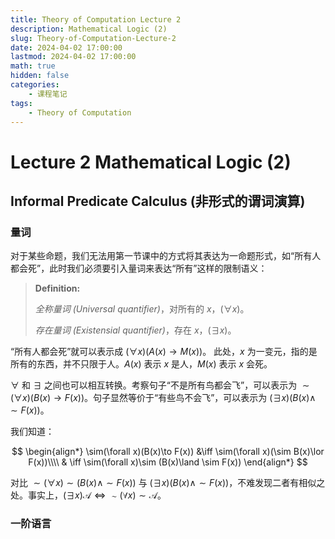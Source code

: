 ```yaml
---
title: Theory of Computation Lecture 2
description: Mathematical Logic (2)
slug: Theory-of-Computation-Lecture-2
date: 2024-04-02 17:00:00
lastmod: 2024-04-02 17:00:00
math: true
hidden: false
categories:
    - 课程笔记
tags:
    - Theory of Computation
---
```


# Lecture 2 Mathematical Logic (2)

## Informal Predicate Calculus (非形式的谓词演算)

### 量词

对于某些命题，我们无法用第一节课中的方式将其表达为一命题形式，如“所有人都会死”，此时我们必须要引入量词来表达“所有”这样的限制语义：

> **Definition:**
>
> *全称量词 (Universal quantifier)*，对所有的 $x$，$(\forall x)$。
>
> *存在量词 (Existensial quantifier)*，存在 $x$，$(\exists x)$。

“所有人都会死”就可以表示成 $(\forall x)(A(x)\to M(x))$。
此处，$x$ 为一变元，指的是所有的东西，并不只限于人。$A(x)$ 表示 $x$ 是人，$M(x)$ 表示 $x$ 会死。

$\forall$ 和 $\exists$ 之间也可以相互转换。考察句子“不是所有鸟都会飞”，可以表示为 $\sim(\forall x)(B(x)\to F(x))$。句子显然等价于“有些鸟不会飞”，可以表示为 $(\exists x)(B(x)\land \sim F(x))$。

我们知道：

$$
\begin{align*}
\sim(\forall x)(B(x)\to F(x)) &\iff \sim(\forall x)(\sim B(x)\lor F(x))\\\\
& \iff \sim(\forall x)\sim (B(x)\land \sim F(x))
\end{align*}
$$

对比 $\sim(\forall x)\sim (B(x)\land \sim F(x))$ 与 $(\exists x)(B(x)\land \sim F(x))$，不难发现二者有相似之处。事实上，$(\exists x)\mathscr{A} \iff \sim(\forall x)\sim \mathscr{A}$。

### 一阶语言

